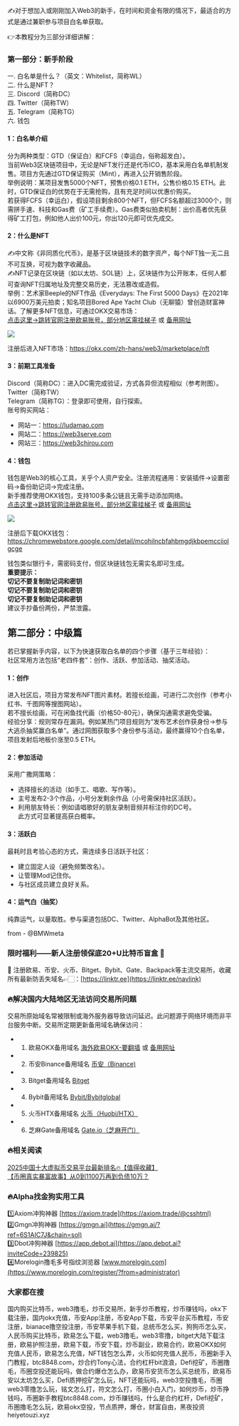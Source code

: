 ✍️对于想加入或刚刚加入Web3的新手，在时间和资金有限的情况下，最适合的方式是通过兼职参与项目白名单获取。

👉本教程分为三部分详细讲解：

### 第一部分：新手阶段  
一. 白名单是什么？（英文：Whitelist，简称WL）  
二. 什么是NFT？  
三. Discord（简称DC）  
四. Twitter（简称TW）  
五. Telegram（简称TG）  
六. 钱包  

#### 1：白名单介绍  
分为两种类型：GTD（保证白）和FCFS（幸运白，俗称超发白）。  
当前Web3区块链项目中，无论是NFT发行还是代币ICO，基本采用白名单机制发售。项目方先通过GTD保证购买（Mint），再进入公开销售阶段。  
举例说明：某项目发售5000个NFT，预售价格0.1 ETH，公售价格0.15 ETH。此时，GTD保证白的优势在于无需抢购，且有充足时间以优惠价购买。  
若获得FCFS（幸运白），假设项目剩余800个NFT，但FCFS名额超过3000个，则需拼手速、科技和Gas费（矿工手续费）。Gas费类似拍卖机制：出价高者优先获得矿工打包，例如他人出价100元，你出120元即可优先成交。

#### 2：什么是NFT  
✍️中文称《非同质化代币》，是基于区块链技术的数字资产，每个NFT独一无二且不可互换，可视为数字收藏品。  
✍️NFT记录在区块链（如以太坊、SOL链）上，区块链作为公开账本，任何人都可查询NFT归属地址及完整交易历史，无法篡改或造假。  
举例：艺术家Beeple的NFT作品《Everydays: The First 5000 Days》在2021年以6900万美元拍卖；知名项目Bored Ape Yacht Club（无聊猿）曾创造财富神话。了解更多NFT信息，可通过OKX交易市场：  
[点击这里→跳转官网注册欧易账号，部分地区需挂梯子](https://www.okx.com/join/74873351) 或 [备用网址](https://www.chouyi.kim/zh-hans/join/74873351)  

[![](https://fe095ec.webp.li/top-10-exchanges-001.jpg)](https://www.chouyi.kim/zh-hans/join/74873351)  

注册后进入NFT市场：https://okx.com/zh-hans/web3/marketplace/nft  

#### 3：前期工具准备  
Discord（简称DC）：进入DC需完成验证，方式各异但流程相似（参考附图）。  
Twitter（简称TW）  
Telegram（简称TG）：登录即可使用，自行探索。  
账号购买网站：  
- 网站一：https://ludamao.com  
- 网站二：https://web3serve.com  
- 网站三：https://web3chirou.com  

#### 4：钱包  
钱包是Web3的核心工具，关乎个人资产安全。注册流程通用：安装插件→设置密码→备份助记词→完成注册。  
新手推荐使用OKX钱包，支持100多条公链且无需手动添加网络。  
[点击这里→跳转官网注册欧易账号，部分地区需挂梯子](https://www.okx.com/join/74873351) 或 [备用网址](https://www.okx.com/join/74873351)  

[![](https://fe095ec.webp.li/top-10-exchanges-001.jpg)](https://www.chouyi.kim/zh-hans/join/74873351)  

注册后下载OKX钱包：https://chromewebstore.google.com/detail/mcohilncbfahbmgdjkbpemcciiolgcge  

钱包类似银行卡，需密码支付，但区块链钱包无需实名即可生成。  
**重要提示：**  
**切记不要复制助记词和密钥**  
**切记不要复制助记词和密钥**  
**切记不要复制助记词和密钥**  
建议手抄备份两份，严禁泄露。

## 第二部分：中级篇  
若已掌握新手内容，以下为快速获取白名单的四个步骤（基于三年经验）：  
社区常用方法包括“老四件套”：创作、活跃、参加活动、抽奖活动。  

#### 1：创作  
进入社区后，项目方常发布NFT图片素材。若擅长绘画，可进行二次创作（参考小红书、千图网等搜图网站）。  
若不擅长绘画，可在闲鱼找代画（价格50-80元），确保沟通需求避免受骗。  
经验分享：规则常存在漏洞。例如某热门项目规则为“发布艺术创作获身份→参与大逃杀抽奖赢白名单”。通过网图获取多个身份参与活动，最终赢得10个白名单，项目发射后地板价涨至0.5 ETH。  

#### 2：参加活动  
采用广撒网策略：  
- 选择擅长的活动（如手工、唱歌、写作等）。  
- 主号发布2-3个作品，小号分发剩余作品（小号需保持社区活跃）。  
- 利用朋友特长：例如请唱歌好的朋友录制音频并标注你的DC号。  
此方式可显著提高获白概率。  

#### 3：活跃白  
最耗时且考验心态的方式，需连续多日活跃于社区：  
- 建立固定人设（避免频繁改名）。  
- 让管理Mod记住你。  
- 与社区成员建立良好关系。  

#### 4：运气白（抽奖）  
纯靠运气，以量取胜。参与渠道包括DC、Twitter、AlphaBot及其他社区。  

from - @BMWmeta  

### 限时福利——新人注册领保底20+U比特币盲盒 🎁  
🎁 注册欧易、币安、火币、Bitget、Bybit、Gate、Backpack等主流交易所，收藏所有最新防丢失域名👉🏻：[https://linktr.ee](https://linktr.ee/navlink)  

### 🔥解决国内大陆地区无法访问交易所问题  
交易所原始域名常被限制或海外服务器导致访问延迟。此问题源于网络环境而非平台服务中断。交易所定期更新备用域名确保访问：  
- 1. 欧易OKX备用域名 [海外欧易OKX-要翻墙](https://www.okx.com/join/74873351) 或 [备用网址](https://www.chouyi.kim/zh-hans/join/74873351)  
- 2. 币安Binance备用域名 [币安（Binance)](https://accounts.binance.com/zh-CN/register?ref=36457687)  
- 3. Bitget备用域名 [Bitget](https://www.bitget.com/zh-CN/referral/register?from=referral&clacCode=VRNEYUTR)  
- 4. Bybit备用域名 [Bybit/Bybitglobal](https://www.bybitglobal.com/zh-MY/invite/?ref=VMKORMM)  
- 5. 火币HTX备用域名 [火币（Huobi/HTX）](https://www.htx.com/invite/zh-cn/1f?invite_code=whf45223)  
- 6. 芝麻Gate备用域名 [Gate.io（芝麻开门）](https://www.gate.io/zh/signup?ref_type=103&ref=A1ERAQ)  

### 🔥相关阅读  
[2025中国十大虚拟币交易平台最新排名🔥【值得收藏】](https://btc8848.com/top-10-exchanges/)  
[【币圈真实暴富故事】从0到1100万再到负债10万？](https://heiyetouzi.xyz/biquanstory001/)  

### 🔥Alpha找金狗实用工具  
1️⃣Axiom冲狗神器 [https://axiom.trade](https://axiom.trade/@csshtml)  
2️⃣Gmgn冲狗神器 [https://gmgn.ai](https://gmgn.ai/?ref=6S1AIC7J&chain=sol)  
3️⃣Dbot冲狗神器 [https://app.debot.ai](https://app.debot.ai?inviteCode=239825)  
4️⃣Morelogin撸毛多号指纹浏览器 [www.morelogin.com](https://www.morelogin.com/register/?from=administrator)  

### 大家都在搜  
国内购买比特币，web3撸毛，炒币交易所，新手炒币教程，炒币赚钱吗，okx下载注册，国内okx充值，币安App注册，币安App下载，币安平台买币教程，币安注册，bianace撸空投注册，币安苹果手机下载，总统币怎么买，狗狗币怎么买，人民币购买比特币，欧易怎么下载，web3撸毛，web3零撸，bitget大陆下载注册，欧易护照注册，欧易下载，币安下载，炒币副业，欧易合约，欧易OKX如何充值人民币，欧易怎么充值，NFT钱包怎么弄，火币如何充值人民币，币圈新手入门教程，btc8848.com，炒合约Tony心法，合约杠杆bit浪浪，Defi挖矿，币圈撸毛，币圈空投还能玩吗，做合约爆仓怎么办，欧易币安货币怎么买总统币，欧易币安以太坊怎么买，Defi质押挖矿怎么玩，NFT还能玩吗，web3空投撸毛，币圈web3零撸怎么玩，铭文怎么打，符文怎么打，币圈小白入门，如何炒币，炒币挣钱吗，币圈新手教程btc8848.com，炒币赚钱吗，什么是合约杠杆，Defi挖矿，币圈撸毛怎么玩，欧易okx空投，节点质押，爆仓，财富自由，黑夜投资heiyetouzi.xyz